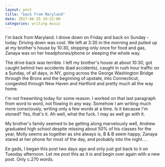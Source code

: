 ```yaml
---
layout: post
title: "back from Maryland"
date: 2017-06-25 19:22:00
categories: writing music
---
```


I'm back from Maryland. I drove down on Friday and back on Sunday - today. Driving down was cool. We left at 3:30 in the morning and pulled up at my brother's house by 10:30, stopping only once for food and gas, Zanaya was on her headphones/phone or sleeping the whole way.

The drive back was terrible. I left my brother's house at about 10:30, got caught behind two accidents (bad accidents), caught in rush hour traffic on a Sunday, of all days, in NY, going across the George Washington Bridge through the Bronx and the beginning of upstate, into Connecticut, congested through New Haven and Hartford and pretty much all the way home.

I'm not freewriting today for some reason. I worked on that last paragraph from word to word, not flowing in any way. Somehow I am writing much more consciously, writing only a few words at a time. Is it because I'm stoned? Yes, that's it. Ah well, what the fuck. I may as well go with it.

My brother's family seemed to be getting along marvelously well, Andrew graduated high school despite missing about 50% of his classes for the year, Molly seems as together as she always is, B & B seem happy, Zanaya stared at her phone for most of the day, and probably into the night....

Ee gads, I began this post two days ago and only just got back to it on Tuesday afternoon. Let me post this as it is and begin over again with a new post. Only c.270 words.
